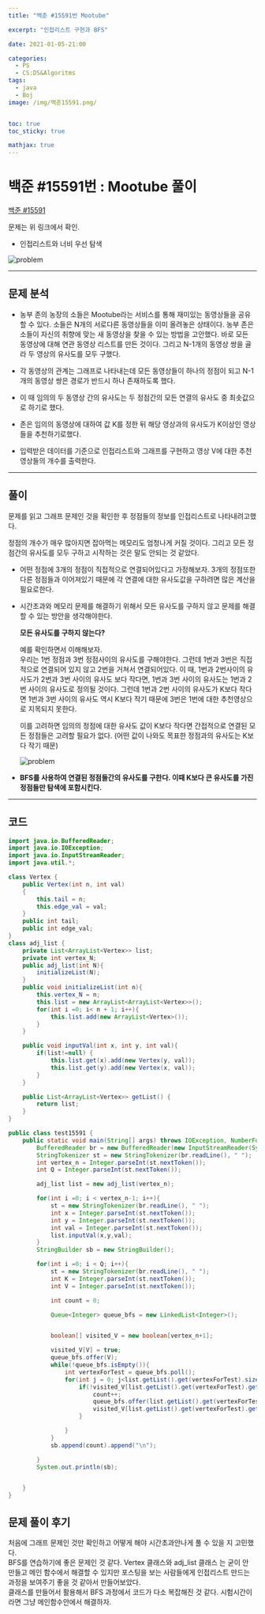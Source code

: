 ```yaml
---
title: "백준 #15591번 Mootube"

excerpt: "인접리스트 구현과 BFS"

date: 2021-01-05-21:00

categories:
  - PS
  - CS:DS&Algoritms
tags:
  - java
  - Boj
image: /img/백준15591.png/


toc: true
toc_sticky: true

mathjax: true
---
```


# 백준 #15591번 : Mootube 풀이

[백준 #15591](https://www.acmicpc.net/problem/15591)

문제는 위 링크에서 확인.

- 인접리스트와 너비 우선 탐색

![problem][discription]

[discription]: /img/백준15591.png

---

## 문제 분석

- 농부 존의 농장의 소들은 Mootube라는 서비스를 통해 재미있는 동영상들을 공유할 수 있다. 소들은 N개의 서로다른 동영상들을 이미 올려놓은 상태이다. 농부 존은 소들이 자신의 취향에 맞는 새 동영상을 찾을 수 있는 방법을 고안했다. 바로 모든 동영상에 대해 연관 동영상 리스트를 만든 것이다. 그리고 N-1개의 동영상 쌍을 골라 두 영상의 유사도를 모두 구했다.

- 각 동영상의 관계는 그래프로 나타내는데 모든 동영상들이 하나의 정점이 되고 N-1개의 동영상 쌍은 경로가 반드시 하나 존재하도록 했다.

- 이 때 임의의 두 동영상 간의 유사도는 두 정점간의 모든 연결의 유사도 중 최솟값으로 하기로 했다.

- 존은 임의의 동영상에 대하여 값 K를 정한 뒤 해당 영상과의 유사도가 K이상인 영상들을 추천하기로했다.

- 입력받은 데이터를 기준으로 인접리스트와 그래프를 구현하고 영상 V에 대한 추천 영상들의 개수를 출력한다.

---

## 풀이

문제를 읽고 그래프 문제인 것을 확인한 후 정점들의 정보를 인접리스트로 나타내려고했다.

정점의 개수가 매우 많아지면 잡아먹는 메모리도 엄청나게 커질 것이다. 그리고 모든 정점간의 유사도를 모두 구하고 시작하는 것은 말도 안되는 것 같았다.

- 어떤 정점에 3개의 정점이 직접적으로 연결되어있다고 가정해보자. 3개의 정점또한 다른 정점들과 이어져있기 때문에 각 연결에 대한 유사도값을 구하려면 많은 계산을 필요로한다.

- 시간초과와 메모리 문제를 해결하기 위해서 모든 유사도를 구하지 않고 문제를 해결할 수 있는 방안을 생각해야한다.

  **모든 유사도를 구하지 않는다?**

  예를 확인하면서 이해해보자.  
   우리는 1번 정점과 3번 정점사이의 유사도를 구해야한다. 그런데 1번과 3번은 직접적으로 연결되어 있지 않고 2번을 거쳐서 연결되어있다.
  이 때, 1번과 2번사이의 유사도가 2번과 3번 사이의 유사도 보다 작다면, 1번과 3번 사이의 유사도는 1번과 2번 사이의 유사도로 정의될 것이다.
  그런데 1번과 2번 사이의 유사도가 K보다 작다면 1번과 3번 사이의 유사도 역시 K보다 작기 때문에 3번은 1번에 대한 추천영상으로 지목되지 못한다.

  이를 고려하면 임의의 정점에 대한 유사도 값이 K보다 작다면 간접적으로 연결된 모든 정점들은 고려할 필요가 없다. (어떤 값이 나와도 목표한 정점과의 유사도는 K보다 작기 때문)

  ![problem][discription2]

  [discription2]: /img/유사도.png

- **BFS를 사용하여 연결된 정점들간의 유사도를 구한다. 이때 K보다 큰 유사도를 가진 정점들만 탐색에 포함시킨다.**

---

## 코드

```java
import java.io.BufferedReader;
import java.io.IOException;
import java.io.InputStreamReader;
import java.util.*;

class Vertex {
    public Vertex(int n, int val)
    {
        this.tail = n;
        this.edge_val = val;
    }
    public int tail;
    public int edge_val;
}
class adj_list {
    private List<ArrayList<Vertex>> list;
    private int vertex_N;
    public adj_list(int N){
        initializeList(N);
    }
    public void initializeList(int n){
        this.vertex_N = n;
        this.list = new ArrayList<ArrayList<Vertex>>();
        for(int i =0; i< n + 1; i++){
            this.list.add(new ArrayList<Vertex>());
        }
    }

    public void inputVal(int x, int y, int val){
        if(list!=null) {
            this.list.get(x).add(new Vertex(y, val));
            this.list.get(y).add(new Vertex(x, val));
        }
    }

    public List<ArrayList<Vertex>> getList() {
        return list;
    }
}

public class test15591 {
    public static void main(String[] args) throws IOException, NumberFormatException{
        BufferedReader br = new BufferedReader(new InputStreamReader(System.in));
        StringTokenizer st = new StringTokenizer(br.readLine(), " ");
        int vertex_n = Integer.parseInt(st.nextToken());
        int Q = Integer.parseInt(st.nextToken());

        adj_list list = new adj_list(vertex_n);

        for(int i =0; i < vertex_n-1; i++){
            st = new StringTokenizer(br.readLine(), " ");
            int x = Integer.parseInt(st.nextToken());
            int y = Integer.parseInt(st.nextToken());
            int val = Integer.parseInt(st.nextToken());
            list.inputVal(x,y,val);
        }
        StringBuilder sb = new StringBuilder();

        for(int i =0; i < Q; i++){
            st = new StringTokenizer(br.readLine(), " ");
            int K = Integer.parseInt(st.nextToken());
            int V = Integer.parseInt(st.nextToken());

            int count = 0;

            Queue<Integer> queue_bfs = new LinkedList<Integer>();


            boolean[] visited_V = new boolean[vertex_n+1];

            visited_V[V] = true;
            queue_bfs.offer(V);
            while(!queue_bfs.isEmpty()){
                int vertexForTest = queue_bfs.poll();
                for(int j = 0; j<list.getList().get(vertexForTest).size(); j++){
                    if(!visited_V[list.getList().get(vertexForTest).get(j).tail] && list.getList().get(vertexForTest).get(j).edge_val>=K){
                        count++;
                        queue_bfs.offer(list.getList().get(vertexForTest).get(j).tail);
                        visited_V[list.getList().get(vertexForTest).get(j).tail] = true;
                    }

                }
            }
            sb.append(count).append("\n");

        }
        System.out.println(sb);


    }
}

```

## 문제 풀이 후기

처음에 그래프 문제인 것만 확인하고 어떻게 해야 시간초과안나게 풀 수 있을 지 고민했다.  
BFS를 연습하기에 좋은 문제인 것 같다. Vertex 클래스와 adj_list 클래스 는 굳이 안 만들고 메인 함수에서 해결할 수 있지만
포스팅을 보는 사람들에게 인접리스트 만드는 과정을 보여주기 좋을 것 같아서 만들어보았다.  
클래스를 만들어서 활용해서 BFS 과정에서 코드가 다소 복잡해진 것 같다. 시험시간이라면 그냥 메인함수안에서 해결하자.
